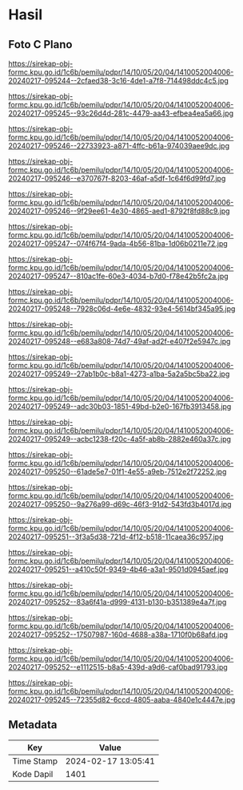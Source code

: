 # Hasil

## Foto C Plano

https://sirekap-obj-formc.kpu.go.id/1c6b/pemilu/pdpr/14/10/05/20/04/1410052004006-20240217-095244--2cfaed38-3c16-4de1-a7f8-714498ddc4c5.jpg

https://sirekap-obj-formc.kpu.go.id/1c6b/pemilu/pdpr/14/10/05/20/04/1410052004006-20240217-095245--93c26d4d-281c-4479-aa43-efbea4ea5a66.jpg

https://sirekap-obj-formc.kpu.go.id/1c6b/pemilu/pdpr/14/10/05/20/04/1410052004006-20240217-095246--22733923-a871-4ffc-b61a-974039aee9dc.jpg

https://sirekap-obj-formc.kpu.go.id/1c6b/pemilu/pdpr/14/10/05/20/04/1410052004006-20240217-095246--e370767f-8203-46af-a5df-1c64f6d99fd7.jpg

https://sirekap-obj-formc.kpu.go.id/1c6b/pemilu/pdpr/14/10/05/20/04/1410052004006-20240217-095246--9f29ee61-4e30-4865-aed1-8792f8fd88c9.jpg

https://sirekap-obj-formc.kpu.go.id/1c6b/pemilu/pdpr/14/10/05/20/04/1410052004006-20240217-095247--074f67f4-9ada-4b56-81ba-1d06b0211e72.jpg

https://sirekap-obj-formc.kpu.go.id/1c6b/pemilu/pdpr/14/10/05/20/04/1410052004006-20240217-095247--810ac1fe-60e3-4034-b7d0-f78e42b5fc2a.jpg

https://sirekap-obj-formc.kpu.go.id/1c6b/pemilu/pdpr/14/10/05/20/04/1410052004006-20240217-095248--7928c06d-4e6e-4832-93e4-5614bf345a95.jpg

https://sirekap-obj-formc.kpu.go.id/1c6b/pemilu/pdpr/14/10/05/20/04/1410052004006-20240217-095248--e683a808-74d7-49af-ad2f-e407f2e5947c.jpg

https://sirekap-obj-formc.kpu.go.id/1c6b/pemilu/pdpr/14/10/05/20/04/1410052004006-20240217-095249--27ab1b0c-b8a1-4273-a1ba-5a2a5bc5ba22.jpg

https://sirekap-obj-formc.kpu.go.id/1c6b/pemilu/pdpr/14/10/05/20/04/1410052004006-20240217-095249--adc30b03-1851-49bd-b2e0-167fb3913458.jpg

https://sirekap-obj-formc.kpu.go.id/1c6b/pemilu/pdpr/14/10/05/20/04/1410052004006-20240217-095249--acbc1238-f20c-4a5f-ab8b-2882e460a37c.jpg

https://sirekap-obj-formc.kpu.go.id/1c6b/pemilu/pdpr/14/10/05/20/04/1410052004006-20240217-095250--61ade5e7-01f1-4e55-a9eb-7512e2f72252.jpg

https://sirekap-obj-formc.kpu.go.id/1c6b/pemilu/pdpr/14/10/05/20/04/1410052004006-20240217-095250--9a276a99-d69c-46f3-91d2-543fd3b4017d.jpg

https://sirekap-obj-formc.kpu.go.id/1c6b/pemilu/pdpr/14/10/05/20/04/1410052004006-20240217-095251--3f3a5d38-721d-4f12-b518-11caea36c957.jpg

https://sirekap-obj-formc.kpu.go.id/1c6b/pemilu/pdpr/14/10/05/20/04/1410052004006-20240217-095251--a410c50f-9349-4b46-a3a1-9501d0945aef.jpg

https://sirekap-obj-formc.kpu.go.id/1c6b/pemilu/pdpr/14/10/05/20/04/1410052004006-20240217-095252--83a6f41a-d999-4131-b130-b351389e4a7f.jpg

https://sirekap-obj-formc.kpu.go.id/1c6b/pemilu/pdpr/14/10/05/20/04/1410052004006-20240217-095252--17507987-160d-4688-a38a-1710f0b68afd.jpg

https://sirekap-obj-formc.kpu.go.id/1c6b/pemilu/pdpr/14/10/05/20/04/1410052004006-20240217-095252--e1112515-b8a5-439d-a9d6-caf0bad91793.jpg

https://sirekap-obj-formc.kpu.go.id/1c6b/pemilu/pdpr/14/10/05/20/04/1410052004006-20240217-095245--72355d82-6ccd-4805-aaba-4840e1c4447e.jpg


## Metadata

| Key        | Value               |
| ---------- | ------------------- |
| Time Stamp | 2024-02-17 13:05:41 |
| Kode Dapil | 1401                |



